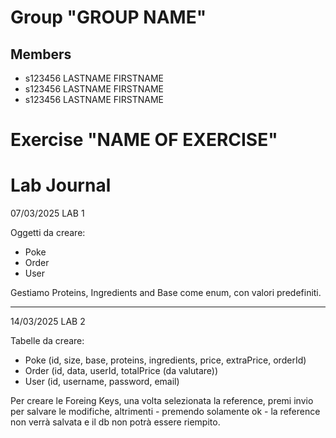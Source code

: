 # Group "GROUP NAME"

## Members
- s123456 LASTNAME FIRSTNAME
- s123456 LASTNAME FIRSTNAME
- s123456 LASTNAME FIRSTNAME

# Exercise "NAME OF EXERCISE"

# Lab Journal

07/03/2025
LAB 1

Oggetti da creare:
 - Poke
 - Order
 - User

Gestiamo Proteins, Ingredients and Base come enum, con valori predefiniti.

------------------

14/03/2025
LAB 2

Tabelle da creare:
 - Poke (id, size, base, proteins, ingredients, price, extraPrice, orderId)
 - Order (id, data, userId, totalPrice (da valutare))
 - User (id, username, password, email)

 Per creare le Foreing Keys, una volta selezionata la reference, premi invio per salvare le modifiche, altrimenti - premendo solamente ok - la reference non verrà salvata e il db non potrà essere riempito.
